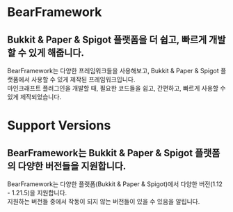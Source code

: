 # BearFramework
<h2>Bukkit & Paper & Spigot 플랫폼을 더 쉽고, 빠르게 개발할 수 있게 해줍니다.</h2>

BearFramework는 다양한 프레임워크들을 사용해보고, Bukkit & Paper & Spigot 플랫폼에서 사용할 수 있게 제작된 프레임워크입니다.<br>
마인크래프트 플러그인을 개발할 때, 필요한 코드들을 쉽고, 간편하고, 빠르게 사용할 수 있게 제작되었습니다.

# Support Versions
<h2>BearFramework는 Bukkit & Paper & Spigot 플랫폼의 다양한 버전들을 지원합니다.</h2>

BearFramework는 다양한 플랫폼(Bukkit & Paper & Spigot)에서 다양한 버전(1.12 - 1.21.5)을 지원합니다.<br>
지원하는 버전들 중에서 작동이 되지 않는 버전들이 있을 수 있음을 알립니다.
